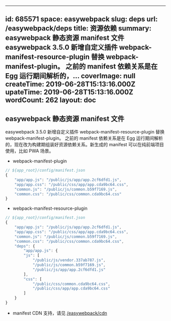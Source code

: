 
---
id: 685571
space: easywebpack
slug: deps
url: /easywebpack/deps
title: 资源依赖
summary: easywebpack 静态资源 manifest 文件easywebpack 3.5.0 新增自定义插件 webpack-manifest-resource-plugin 替换 webpack-manifest-plugin。 之前的 manifest 依赖关系是在 Egg 运行期间解析的，...
coverImage: null
createTime: 2019-06-28T15:13:16.000Z 
upateTime: 2019-06-28T15:13:16.000Z
wordCount: 262
layout: doc
---

## easywebpack 静态资源 manifest 文件

easywebpack 3.5.0 新增自定义插件 webpack-manifest-resource-plugin 替换 webpack-manifest-plugin。 之前的 manifest 依赖关系是在 Egg 运行期间解析的，现在改为构建期组装好资源依赖关系。新生成的 manifest 可以在纯前端项目使用，比如 PWA 场景。

- webpack-manifest-plugin


```javascript
// ${app_root}/config/manifest.json
{
    "app/app.js": "/public/js/app/app.2cf6dfd1.js",
    "app/app.css": "/public/css/app/app.cda9bc64.css",
    "common.js": "/public/js/common.b59f7169.js",
    "common.css": "/public/css/common.cda9bc64.css"
}
```

- webpack-manifest-resource-plugin


```javascript
// ${app_root}/config/manifest.json
{
    "app/app.js": "/public/js/app/app.2cf6dfd1.js",
    "app/app.css": "/public/css/app/app.cda9bc64.css",
    "common.js": "/public/js/common.b59f7169.js",
    "common.css": "/public/css/common.cda9bc64.css",
    "deps": {
        "app/app.js": {
        "js": [
            "/public/js/vendor.337ab787.js",
            "/public/js/common.b59f7169.js",
            "/public/js/app/app.2cf6dfd1.js"
        ],
        "css": [
            "/public/css/common.cda9bc64.css",
            "/public/css/app/app.cda9bc64.css"
        ]
    }
}
```


- manifest CDN 支持，请见 [/easywebpack/cdn](/easywebpack/cdn)



  